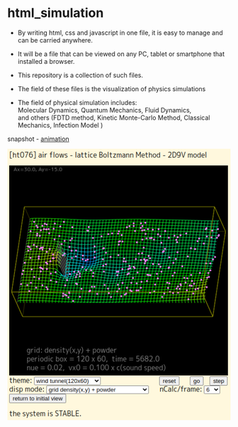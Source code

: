# html_simulation

- By writing html, css and javascript in one file, it is easy to manage and can be carried anywhere.

- It will be a file that can be viewed on any PC, tablet or smartphone that installed a browser.

- This repository is a collection of such files.

- The field of these files is the visualization of physics simulations

- The field of physical simulation includes:<br>
    Molecular Dynamics, Quantum Mechanics, Fluid Dynamics,<br>
    and others (FDTD method, Kinetic Monte-Carlo Method, Classical Mechanics, Infection Model )

snapshot - 
<a href="https://github.com/mike1336git/mike1336git.github.io/blob/main/jsv3/js071_080/js076_airFlowsLB2D9Vv3a.html">animation</a>
<br>

<img src="https://github.com/mike1336git/html_simulation/blob/main/GALLERY/ht076_airFlowsLB2D9V.png" alt="ht076_png" title="ht076">
